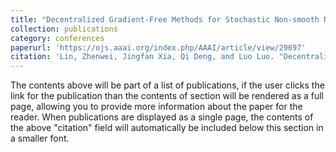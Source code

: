 ```yaml
---
title: "Decentralized Gradient-Free Methods for Stochastic Non-smooth Non-convex Optimization"
collection: publications
category: conferences
paperurl: 'https://ojs.aaai.org/index.php/AAAI/article/view/29697'
citation: 'Lin, Zhenwei, Jingfan Xia, Qi Deng, and Luo Luo. "Decentralized Gradient-Free Methods for Stochastic Non-smooth Non-convex Optimization." In Proceedings of the AAAI Conference on Artificial Intelligence, vol. 38, no. 16, pp. 17477-17486. 2024.'
---
```


The contents above will be part of a list of publications, if the user clicks the link for the publication than the contents of section will be rendered as a full page, allowing you to provide more information about the paper for the reader. When publications are displayed as a single page, the contents of the above "citation" field will automatically be included below this section in a smaller font.
